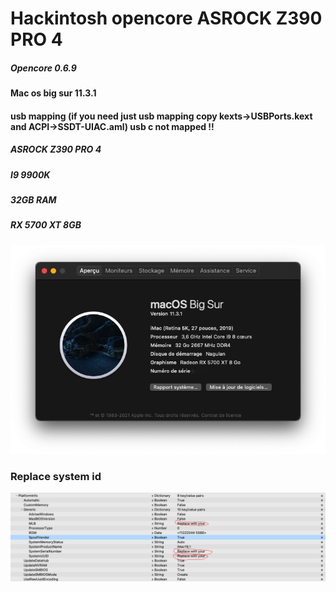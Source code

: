 # Hackintosh opencore ASROCK Z390 PRO 4
##### Opencore 0.6.9 
#### Mac os big sur 11.3.1
#### usb mapping (if you need just usb mapping copy kexts->USBPorts.kext and ACPI->SSDT-UIAC.aml) usb c not mapped !!
##### ASROCK Z390 PRO 4
##### I9 9900K
##### 32GB RAM 
##### RX 5700 XT 8GB
![Screenshot](/images/system.png)
### Replace system id 
![Screenshot](/images/replace_system_id.png)
